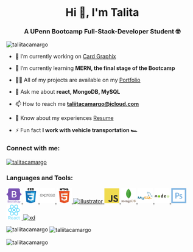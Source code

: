 <h1 align="center">Hi 👋, I'm Talita</h1>
<h3 align="center">A UPenn Bootcamp Full-Stack-Developer Student 🤓</h3>

<p align="left"> <img src="https://komarev.com/ghpvc/?username=taliitacamargo&label=Profile%20views&color=0e75b6&style=flat" alt="taliitacamargo" /> </p>

- 🔭 I’m currently working on [Card Graphix](https://github.com/taliitacamargo/card-graphix)

- 🌱 I’m currently learning **MERN, the final stage of the Bootcamp**

- 👨‍💻 All of my projects are available on my [Portfolio](https://taliitacamargo.github.io/My-portfolio/index.html)

- 💬 Ask me about **react, MongoDB, MySQL**

- 📫 How to reach me **taliitacamargo@icloud.com**

- 📄 Know about my experiences [Resume](https://taliitacamargo.github.io/My-portfolio/Assets/PDF/resume.pdf)

- ⚡ Fun fact **I work with vehicle transportation 🏎**

<h3 align="left">Connect with me:</h3>
<p align="left">
<a href="https://www.linkedin.com/in/talita-camargo-03a40a52/" target="blank"><img align="center" src="https://raw.githubusercontent.com/rahuldkjain/github-profile-readme-generator/master/src/images/icons/Social/linked-in-alt.svg" alt="talitacamargo" height="30" width="40" /></a>
</p>

<h3 align="left">Languages and Tools:</h3>
<p align="left"> <a href="https://getbootstrap.com" target="_blank" rel="noreferrer"> <img src="https://raw.githubusercontent.com/devicons/devicon/master/icons/bootstrap/bootstrap-plain-wordmark.svg" alt="bootstrap" width="40" height="40"/> </a> <a href="https://www.w3schools.com/css/" target="_blank" rel="noreferrer"> <img src="https://raw.githubusercontent.com/devicons/devicon/master/icons/css3/css3-original-wordmark.svg" alt="css3" width="40" height="40"/> </a> <a href="https://expressjs.com" target="_blank" rel="noreferrer"> <img src="https://raw.githubusercontent.com/devicons/devicon/master/icons/express/express-original-wordmark.svg" alt="express" width="40" height="40"/> </a> <a href="https://www.w3.org/html/" target="_blank" rel="noreferrer"> <img src="https://raw.githubusercontent.com/devicons/devicon/master/icons/html5/html5-original-wordmark.svg" alt="html5" width="40" height="40"/> </a> <a href="https://www.adobe.com/in/products/illustrator.html" target="_blank" rel="noreferrer"> <img src="https://www.vectorlogo.zone/logos/adobe_illustrator/adobe_illustrator-icon.svg" alt="illustrator" width="40" height="40"/> </a> <a href="https://developer.mozilla.org/en-US/docs/Web/JavaScript" target="_blank" rel="noreferrer"> <img src="https://raw.githubusercontent.com/devicons/devicon/master/icons/javascript/javascript-original.svg" alt="javascript" width="40" height="40"/> </a> <a href="https://www.mongodb.com/" target="_blank" rel="noreferrer"> <img src="https://raw.githubusercontent.com/devicons/devicon/master/icons/mongodb/mongodb-original-wordmark.svg" alt="mongodb" width="40" height="40"/> </a> <a href="https://www.mysql.com/" target="_blank" rel="noreferrer"> <img src="https://raw.githubusercontent.com/devicons/devicon/master/icons/mysql/mysql-original-wordmark.svg" alt="mysql" width="40" height="40"/> </a> <a href="https://nodejs.org" target="_blank" rel="noreferrer"> <img src="https://raw.githubusercontent.com/devicons/devicon/master/icons/nodejs/nodejs-original-wordmark.svg" alt="nodejs" width="40" height="40"/> </a> <a href="https://www.photoshop.com/en" target="_blank" rel="noreferrer"> <img src="https://raw.githubusercontent.com/devicons/devicon/master/icons/photoshop/photoshop-line.svg" alt="photoshop" width="40" height="40"/> </a> <a href="https://reactjs.org/" target="_blank" rel="noreferrer"> <img src="https://raw.githubusercontent.com/devicons/devicon/master/icons/react/react-original-wordmark.svg" alt="react" width="40" height="40"/> </a> <a href="https://www.adobe.com/products/xd.html" target="_blank" rel="noreferrer"> <img src="https://cdn.worldvectorlogo.com/logos/adobe-xd.svg" alt="xd" width="40" height="40"/> </a> </p>

<p><img align="left" src="https://github-readme-stats.vercel.app/api/top-langs?username=taliitacamargo&show_icons=true&locale=en&layout=compact" alt="taliitacamargo" /></p>

<p>&nbsp;<img align="center" src="https://github-readme-stats.vercel.app/api?username=taliitacamargo&show_icons=true&locale=en" alt="taliitacamargo" /></p>

<p><img align="center" src="https://github-readme-streak-stats.herokuapp.com/?user=taliitacamargo&" alt="taliitacamargo" /></p>
